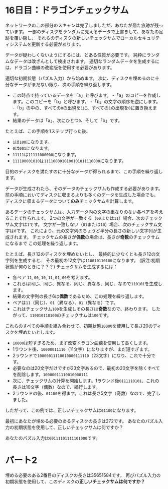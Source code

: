 # 16日目：ドラゴンチェックサム #

ネットワークのこの部分のスキャンは完了しましたが、あなたが居た痕跡が残っています。
一部のディスクをランダムに見えるデータで上書きして、あなたの足跡を覆い隠し、
それらのディスクの新しいチェックサムでローカルセキュリティシステムを更新する必要があります。

データが疑わしくないようにするには、とある性質が必要です。
純粋にランダムなデータは改ざんとして検出されます。
適切なランダムデータを生成するには、ドラゴン曲線の改変版を使用する必要があります。

適切な初期状態（パズル入力）から始めます。
次に、ディスクを埋めるのに十分なデータがまだない限り、次の手順を繰り返します。

- この時点で持っているデータを「a」と呼びます。
-「a」のコピーを作成します。このコピーを「b」と呼びます。
-「b」の文字の順序を逆にします。
-「b」の中の、すべての`0`の出現を`1`に、すべての`1`の出現を`0`に置き換えます。
- 結果のデータは「a」、次にひとつ`0`、そして「b」です。

たとえば、この手順を1ステップ行った後、

- `1`は`100`になります。
- `0`は`001`になります。
- `11111`は`11111000000`になります。
- `111100001010`は`1111000010100101011110000`になります。

目的のディスクを満たすのに十分なデータが得られるまで、この手順を繰り返します。

データが生成されたら、そのデータのチェックサムも作成する必要があります。
前の手順においてディスクに収まるよりも多くのデータを生成した場合でも、
ディスクに収まるデータについて**のみ**チェックサムを計算します。

あるデータのチェックサムは、入力データ内の文字の重なりのない各ペアを考えることで作られます。
2つの文字が一致する（`00`または`11`）場合、次のチェックサム文字は`1`です。
文字が一致しない（`01`または`10`）場合、次のチェックサム文字は`0`です。
これにより、元の文字列のちょうど半分の長さの新しい文字列が生成されます。
チェックサムの長さが**偶数**の場合は、長さが**奇数**のチェックサムになるまで
この処理を繰り返します。

たとえば、長さ12のディスクを埋めたいとし、
最終的に少なくとも長さ12の文字列を生成すると、
その最初の12文字は`110010110100`になります。
(訳注:初期状態が何のときに？？？)
チェックサムを生成するには：

- 各ペア `11`, `00`, `10`, `11`, `01`, `00`を考えます。
- これらは同じ、同じ、異なる、同じ、異なる、同じ、なので`110101`を生成します。
- 結果の文字列の長さ6は**偶数**であるため、この処理を繰り返します。
- ペアは`11`（同じ）、`01`（異なる）、`01`（異なる）です。
- これはチェックサム`100`を生成しその長さは**奇数**なので、終わります。
したがって、`110010110100`のチェックサムは`100`です。

これらのすべての手順を組み合わせて、初期状態`10000`を使用して長さ20のディスクを埋めたいとします。

- `10000`は短すぎるため、まず改変ドラゴン曲線を使用して長くします。
- 1ラウンド後、`10000011110`（11文字）になりますが、まだ短すぎます。
- 2ラウンドで`10000011110010000111110`（23文字）になり、これで十分です。
- 必要なのは20文字だけですが23文字あるので、最初の20文字を除くすべてを削除します。`10000011110010000111`
- 次に、チェックサムの計算を開始します。1ラウンド後`0111110101`、これの長さは10文字（偶数）なので、続行します。
- 2ラウンドの後、`01100`を得ます。これは長さ5文字（奇数）なので、完了しました。

したがって、この例では、正しいチェックサムは`01100`になります。

最初にあなたが埋める必要のあるディスクの長さは272です。
あなたのパズル入力の初期状態を使用して、正しいチェックサムは何ですか？

あなたのパズル入力は`00111101111101000`です。

# パート2 #

埋める必要のある2番目のディスクの長さは35651584です。
再びパズル入力の初期状態を使用して、このディスクの**正しいチェックサムは何ですか？**
